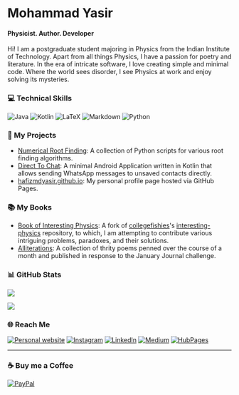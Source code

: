 # Mohammad Yasir
#### Physicist. Author. Developer
Hi! I am a postgraduate student majoring in Physics from the Indian Institute of Technology. Apart from all things Physics, I have a passion for poetry and literature. In the era of intricate software, I love creating simple and minimal code. Where the world sees disorder, I see Physics at work and enjoy solving its mysteries.

### 💻 Technical Skills
![Java](https://img.shields.io/badge/java-%23ED8B00.svg?style=for-the-badge&logo=java&logoColor=white) ![Kotlin](https://img.shields.io/badge/kotlin-%230095D5.svg?style=for-the-badge&logo=kotlin&logoColor=white) ![LaTeX](https://img.shields.io/badge/latex-%23008080.svg?style=for-the-badge&logo=latex&logoColor=white) ![Markdown](https://img.shields.io/badge/markdown-%23000000.svg?style=for-the-badge&logo=markdown&logoColor=white) ![Python](https://img.shields.io/badge/python-3670A0?style=for-the-badge&logo=python&logoColor=ffdd54)

### 🌱 My Projects
* [Numerical Root Finding](https://github.com/hafizmdyasir/root-finding-methods): A collection of Python scripts for various root finding algorithms.
* [Direct To Chat](https://github.com/hafizmdyasir/Direct-To-Chat): A minimal Android Application written in Kotlin that allows sending WhatsApp messages to unsaved contacts directly.
* [hafizmdyasir.github.io](https://hafizmdyasir.github.io): My personal profile page hosted via GitHub Pages.

### 📚 My Books
* [Book of Interesting Physics](https://github.com/hafizmdyasir/interesting-physics): A fork of [collegefishies](https://github.com/collegefishies/)'s [interesting-physics](https://github.com/collegefishies/interesting-physics) repository, to which, I am attempting to contribute various intriguing problems, paradoxes, and their solutions. 
* [Alliterations](https://www.amazon.com/gp/product/B0B3YBNMWW/ref=dbs_a_def_rwt_bibl_vppi_i0): A collection of thrity poems penned over the course of a month and published in response to the January Journal challenge.

### 📊 GitHub Stats
![](https://github-readme-stats.vercel.app/api?username=hafizmdyasir&theme=city_light&hide_border=false&include_all_commits=false&count_private=false)

![](https://github-readme-stats.vercel.app/api/top-langs/?username=hafizmdyasir&theme=city_light&hide_border=false&include_all_commits=false&count_private=false&layout=compact)


### 🌐 Reach Me
[![Personal website](https://img.shields.io/badge/my-website-blue)](https://hafizmdyasir.github.io) [![Instagram](https://img.shields.io/badge/Instagram-%23E4405F.svg?logo=Instagram&logoColor=white)](https://instagram.com/_onomato) [![LinkedIn](https://img.shields.io/badge/LinkedIn-%230077B5.svg?logo=linkedin&logoColor=white)](https://linkedin.com/in/hafizmdyasir) [![Medium](https://img.shields.io/badge/Medium-12100E?logo=medium&logoColor=white)](https://mohammad-yasir.medium.com) [![HubPages](https://img.shields.io/badge/HP-HubPages-orange.svg)](https://hubpages.com/@mdyasir) 

---

### ☕ Buy me a Coffee
[![PayPal](https://img.shields.io/badge/PayPal-00457C?style=for-the-badge&logo=paypal&logoColor=white)](https://paypal.me/hafizmdyasir) 

  
<!-- Proudly created with GPRM ( https://gprm.itsvg.in ) -->
